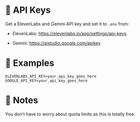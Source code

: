 # 🔑 API Keys
Get a ElevenLabs and Gemini API key and set it to `.env` from:
- ElevenLabs: https://elevenlabs.io/app/settings/api-keys

- Gemini: https://aistudio.google.com/apikey

# 🌟 Examples
```
ELEVENLABS_API_KEY=your_api_key_goes_here
GOOGLE_API_KEY=your_api_key_goes_here
```

# 📒 Notes
You don't have to worry about quota limits as this is totally free.
